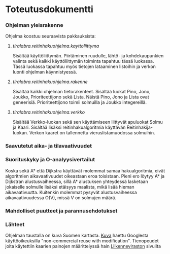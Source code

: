 
# Toteutusdokumentti

### Ohjelman yleisrakenne
Ohjelma koostuu seuraavista pakkauksista:
1. *tiralabra.reitinhakuohjelma.kayttoliittyma*  

   Sisältää käyttöliittymän. Piirtäminen ruudulle, lähtö- ja kohdekaupunkien valinta sekä kaikki käyttöliittymän toiminta tapahtuu tässä luokassa. Tässä luokassa tapahtuu myös tietojen lataaminen listoihin ja verkon luonti ohjelman käynnistyessä.
            
2. *tiralabra.reitinhakuohjelma.rakenne*

   Sisältää kaikki ohjelman tietorakenteet. Sisältää luokat Pino, Jono, Joukko, Prioriteettijono sekä
            Lista. Näistä Pino, Jono ja Lista ovat geneerisiä. Prioriteettijono toimii solmuilla ja Joukko integereillä. 
            
3. *tiralabra.reitinhakuohjelma.verkko*

   Sisältää Verkko-luokan sekä sen käyttämiseen liittyvät apuluokat Solmu ja Kaari. Sisältää lisäksi
            reitinhakualgoritmia käyttävän Reitinhakija-luokan. Verkon kaaret on tallennettu vieruslistamuodossa solmuihin. 
            
            
### Saavutetut aika- ja tilavaativuudet

### Suorituskyky ja O-analyysivertailut
Koska sekä A* että Dijkstra käyttävät molemmat samaa hakualgoritmia, eivät algoritmien aikavaativuudet oikeastaan eroa toisistaan. Pieni ero löytyy A* ja Dijkstran alustusvaiheessa, sillä A* alustuksen yhteydessä lasketaan jokaiselle solmulle lisäksi etäisyys maalista, mikä lisää hieman aikavaativuutta. Kuitenkin molemmat pysyvät alustusvaiheessa aikavaativuudessa O(V), missä V on solmujen määrä. 

### Mahdolliset puutteet ja parannusehdotukset

### Lähteet
Ohjelman taustalla on kuva Suomen kartasta. [Kuva](https://upload.wikimedia.org/wikipedia/commons/thumb/b/be/Map_of_Finland-fi.svg/2000px-Map_of_Finland-fi.svg.png) haettu Googlesta käyttöoikeuksilla "non-commercial reuse with modification".
Tienopeudet joita käytettiin kaarien painojen määrittelyssä hain [Liikenneviraston](https://liikennevirasto.maps.arcgis.com/apps/webappviewer/index.html?id=54679cc79970418f9bada23d6f9f9c29) sivuilta




